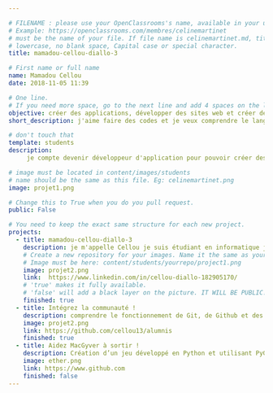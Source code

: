 ```yaml
---

# FILENAME : please use your OpenClassrooms's name, available in your url.
# Example: https://openclassrooms.com/membres/celinemartinet
# must be the name of your file. If file name is celinemartinet.md, title is celinemartinet.
# lowercase, no blank space, Capital case or special character.
title: mamadou-cellou-diallo-3

# First name or full name
name: Mamadou Cellou
date: 2018-11-05 11:39

# One line.
# If you need more space, go to the next line and add 4 spaces on the left, as in 'description'.
objective: créer des applications, développer des sites web et créer des jeux .
short_description: j'aime faire des codes et je veux comprendre le langage de développement python

# don't touch that
template: students
description:
     je compte devenir développeur d'application pour pouvoir créer des jeux des sites internet et des plateformes.

# image must be located in content/images/students
# name should be the same as this file. Eg: celinemartinet.png
image: projet1.png

# Change this to True when you do you pull request.
public: False

# You need to keep the exact same structure for each new project.
projects:
  - title: mamadou-cellou-diallo-3
    description: je m'appelle Cellou je suis étudiant en informatique je suis la branche développeur d'application https://www.linkedin.com/in/cellou-diallo-182905170/
    # Create a new repository for your images. Name it the same as your nickname and profile picture.
    # Image must be here: content/students/yourrepo/project1.png
    image: projet2.png
    link:  https://www.linkedin.com/in/cellou-diallo-182905170/
    # 'true' makes it fully available.
    # 'false' will add a black layer on the picture. IT WILL BE PUBLIC!
    finished: true
  - title: Intégrez la communauté !
    description: comprendre le fonctionnement de Git, de Github et des pull requests.
    image: projet2.png
    link: https://github.com/cellou13/alumnis
    finished: true
  - title: Aidez MacGyver à sortir !
    description: Création d’un jeu développé en Python et utilisant PyGame.
    image: ether.png
    link: https://www.github.com
    finished: false
---
```

